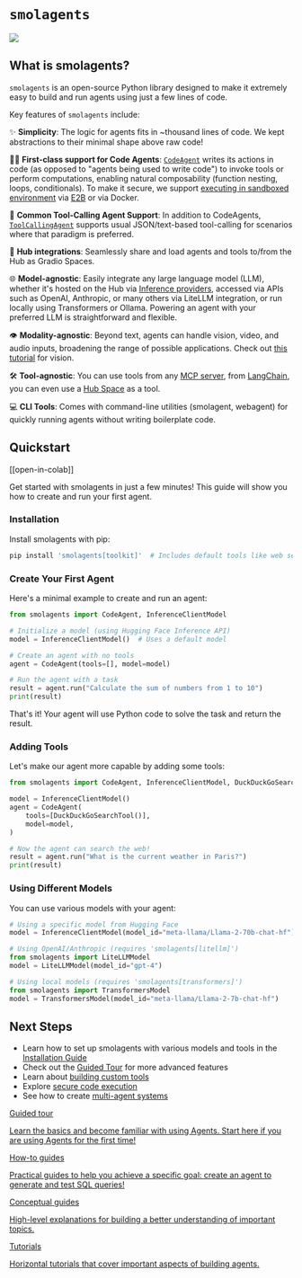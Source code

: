 # `smolagents`

<div class="flex justify-center">
    <img src="https://huggingface.co/datasets/huggingface/documentation-images/resolve/main/smolagents/license_to_call.png" style="max-width:700px"/>
</div>

## What is smolagents?

`smolagents` is an open-source Python library designed to make it extremely easy to build and run agents using just a few lines of code.

Key features of `smolagents` include:

✨ **Simplicity**: The logic for agents fits in ~thousand lines of code. We kept abstractions to their minimal shape above raw code!

🧑‍💻 **First-class support for Code Agents**: [`CodeAgent`](reference/agents#smolagents.CodeAgent) writes its actions in code (as opposed to "agents being used to write code") to invoke tools or perform computations, enabling natural composability (function nesting, loops, conditionals). To make it secure, we support [executing in sandboxed environment](tutorials/secure_code_execution) via [E2B](https://e2b.dev/) or via Docker.

📡 **Common Tool-Calling Agent Support**: In addition to CodeAgents, [`ToolCallingAgent`](reference/agents#smolagents.ToolCallingAgent) supports usual JSON/text-based tool-calling for scenarios where that paradigm is preferred.

🤗 **Hub integrations**: Seamlessly share and load agents and tools to/from the Hub as Gradio Spaces.

🌐 **Model-agnostic**: Easily integrate any large language model (LLM), whether it's hosted on the Hub via [Inference providers](https://huggingface.co/docs/inference-providers/index), accessed via APIs such as OpenAI, Anthropic, or many others via LiteLLM integration, or run locally using Transformers or Ollama. Powering an agent with your preferred LLM is straightforward and flexible.

👁️ **Modality-agnostic**: Beyond text, agents can handle vision, video, and audio inputs, broadening the range of possible applications. Check out [this tutorial](examples/web_browser) for vision.

🛠️ **Tool-agnostic**: You can use tools from any [MCP server](reference/tools#smolagents.ToolCollection.from_mcp), from [LangChain](reference/tools#smolagents.Tool.from_langchain), you can even use a [Hub Space](reference/tools#smolagents.Tool.from_space) as a tool.

💻 **CLI Tools**: Comes with command-line utilities (smolagent, webagent) for quickly running agents without writing boilerplate code.

## Quickstart

[[open-in-colab]]

Get started with smolagents in just a few minutes! This guide will show you how to create and run your first agent.

### Installation

Install smolagents with pip:

```bash
pip install 'smolagents[toolkit]'  # Includes default tools like web search
```

### Create Your First Agent

Here's a minimal example to create and run an agent:

```python
from smolagents import CodeAgent, InferenceClientModel

# Initialize a model (using Hugging Face Inference API)
model = InferenceClientModel()  # Uses a default model

# Create an agent with no tools
agent = CodeAgent(tools=[], model=model)

# Run the agent with a task
result = agent.run("Calculate the sum of numbers from 1 to 10")
print(result)
```

That's it! Your agent will use Python code to solve the task and return the result.

### Adding Tools

Let's make our agent more capable by adding some tools:

```python
from smolagents import CodeAgent, InferenceClientModel, DuckDuckGoSearchTool

model = InferenceClientModel()
agent = CodeAgent(
    tools=[DuckDuckGoSearchTool()],
    model=model,
)

# Now the agent can search the web!
result = agent.run("What is the current weather in Paris?")
print(result)
```

### Using Different Models

You can use various models with your agent:

```python
# Using a specific model from Hugging Face
model = InferenceClientModel(model_id="meta-llama/Llama-2-70b-chat-hf")

# Using OpenAI/Anthropic (requires 'smolagents[litellm]')
from smolagents import LiteLLMModel
model = LiteLLMModel(model_id="gpt-4")

# Using local models (requires 'smolagents[transformers]')
from smolagents import TransformersModel
model = TransformersModel(model_id="meta-llama/Llama-2-7b-chat-hf")
```

## Next Steps

- Learn how to set up smolagents with various models and tools in the [Installation Guide](installation)
- Check out the [Guided Tour](guided_tour) for more advanced features
- Learn about [building custom tools](tutorials/tools)
- Explore [secure code execution](tutorials/secure_code_execution)
- See how to create [multi-agent systems](tutorials/building_good_agents)

<div class="mt-10">
  <div class="w-full flex flex-col space-y-4 md:space-y-0 md:grid md:grid-cols-2 md:gap-y-4 md:gap-x-5">
    <a class="!no-underline border dark:border-gray-700 p-5 rounded-lg shadow hover:shadow-lg" href="./guided_tour"
      ><div class="w-full text-center bg-gradient-to-br from-blue-400 to-blue-500 rounded-lg py-1.5 font-semibold mb-5 text-white text-lg leading-relaxed">Guided tour</div>
      <p class="text-gray-700">Learn the basics and become familiar with using Agents. Start here if you are using Agents for the first time!</p>
    </a>
    <a class="!no-underline border dark:border-gray-700 p-5 rounded-lg shadow hover:shadow-lg" href="./examples/text_to_sql"
      ><div class="w-full text-center bg-gradient-to-br from-indigo-400 to-indigo-500 rounded-lg py-1.5 font-semibold mb-5 text-white text-lg leading-relaxed">How-to guides</div>
      <p class="text-gray-700">Practical guides to help you achieve a specific goal: create an agent to generate and test SQL queries!</p>
    </a>
    <a class="!no-underline border dark:border-gray-700 p-5 rounded-lg shadow hover:shadow-lg" href="./conceptual_guides/intro_agents"
      ><div class="w-full text-center bg-gradient-to-br from-pink-400 to-pink-500 rounded-lg py-1.5 font-semibold mb-5 text-white text-lg leading-relaxed">Conceptual guides</div>
      <p class="text-gray-700">High-level explanations for building a better understanding of important topics.</p>
   </a>
    <a class="!no-underline border dark:border-gray-700 p-5 rounded-lg shadow hover:shadow-lg" href="./tutorials/building_good_agents"
      ><div class="w-full text-center bg-gradient-to-br from-purple-400 to-purple-500 rounded-lg py-1.5 font-semibold mb-5 text-white text-lg leading-relaxed">Tutorials</div>
      <p class="text-gray-700">Horizontal tutorials that cover important aspects of building agents.</p>
    </a>
  </div>
</div>
